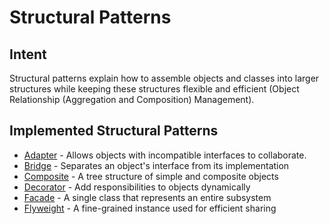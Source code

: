 # Structural Patterns

## Intent

Structural patterns explain how to assemble objects and classes into larger structures while keeping these structures
flexible and efficient (Object Relationship (Aggregation and Composition) Management).

## Implemented Structural Patterns

* [Adapter](adapter) - Allows objects with incompatible interfaces to collaborate.
* [Bridge](bridge) - Separates an object's interface from its implementation
* [Composite](composite) - A tree structure of simple and composite objects
* [Decorator](decorator) - Add responsibilities to objects dynamically
* [Facade](facade) - A single class that represents an entire subsystem
* [Flyweight](flyweight) - A fine-grained instance used for efficient sharing